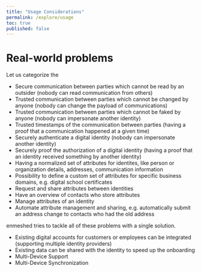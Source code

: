 ```yaml
---
title: "Usage Considerations"
permalink: /explore/usage
toc: true
published: false
---
```


# Real-world problems

Let us categorize the

- Secure communication between parties which cannot be read by an outsider (nobody can read communication from others)
- Trusted communication between parties which cannot be changed by anyone (nobody can change the payload of communications)
- Trusted communication between parties which cannot be faked by anyone (nobody can impersonate another identity)
- Trusted timestamps of the communication between parties (having a proof that a communication happened at a given time)
- Securely authenticate a digital identity (nobody can impersonate another identity)
- Securely proof the authorization of a digital identity (having a proof that an identity received something by another identity)
- Having a normalized set of attributes for identites, like person or organization details, addresses, communication information
- Possibility to define a custom set of attributes for specific business domains, e.g. digital school certificates
- Request and share attributes between identities
- Have an overview of contacts who store attributes
- Manage attributes of an identity
- Automate attribute management and sharing, e.g. automatically submit an address change to contacts who had the old address

enmeshed tries to tackle all of these problems with a single solution.

- Existing digital accounts for customers or employees can be integrated (supporting multiple identity providers)
- Existing data can be shared with the identity to speed up the onboarding
- Multi-Device Support
- Multi-Device Synchronization
